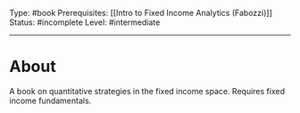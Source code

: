 Type: #book
Prerequisites: [[Intro to Fixed Income Analytics (Fabozzi)]]
Status: #incomplete 
Level: #intermediate 

----
# About

A book on quantitative strategies in the fixed income space. Requires fixed income fundamentals.